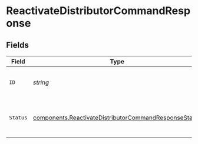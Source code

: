# ReactivateDistributorCommandResponse


## Fields

| Field                                                                                                                          | Type                                                                                                                           | Required                                                                                                                       | Description                                                                                                                    | Example                                                                                                                        |
| ------------------------------------------------------------------------------------------------------------------------------ | ------------------------------------------------------------------------------------------------------------------------------ | ------------------------------------------------------------------------------------------------------------------------------ | ------------------------------------------------------------------------------------------------------------------------------ | ------------------------------------------------------------------------------------------------------------------------------ |
| `ID`                                                                                                                           | *string*                                                                                                                       | :heavy_check_mark:                                                                                                             | Unique identifier of the distributor.                                                                                          | dist_d30d371823df4e7ba7cd0f4ec7d332f2                                                                                          |
| `Status`                                                                                                                       | [components.ReactivateDistributorCommandResponseStatus](../../models/components/reactivatedistributorcommandresponsestatus.md) | :heavy_check_mark:                                                                                                             | Status of the distributor after being reactivated.                                                                             | ACTIVE                                                                                                                         |